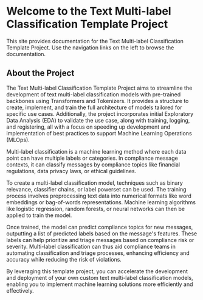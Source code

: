 # Welcome to the Text Multi-label Classification Template Project

This site provides documentation for the Text Multi-label Classification Template Project. Use the navigation links on the left to browse the documentation.

## About the Project

The Text Multi-label Classification Template Project aims to streamline the development of text multi-label classification models with pre-trained backbones using Transformers and Tokenizers. It provides a structure to create, implement, and train the full architecture of models tailored for specific use cases. Additionally, the project incorporates initial Exploratory Data Analysis (EDA) to validate the use case, along with training, logging, and registering, all with a focus on speeding up development and implementation of best practices to support Machine Learning Operations (MLOps).

Multi-label classification is a machine learning method where each data point can have multiple labels or categories. In compliance message contexts, it can classify messages by compliance topics like financial regulations, data privacy laws, or ethical guidelines.

To create a multi-label classification model, techniques such as binary relevance, classifier chains, or label powerset can be used. The training process involves preprocessing text data into numerical formats like word embeddings or bag-of-words representations. Machine learning algorithms like logistic regression, random forests, or neural networks can then be applied to train the model.

Once trained, the model can predict compliance topics for new messages, outputting a list of predicted labels based on the message's features. These labels can help prioritize and triage messages based on compliance risk or severity. Multi-label classification can thus aid compliance teams in automating classification and triage processes, enhancing efficiency and accuracy while reducing the risk of violations.

By leveraging this template project, you can accelerate the development and deployment of your own custom text multi-label classification models, enabling you to implement machine learning solutions more efficiently and effectively.

